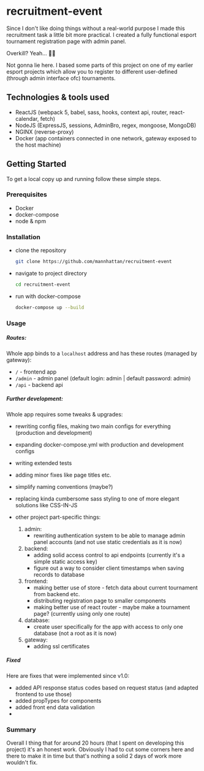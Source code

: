 # recruitment-event

Since I don't like doing things without a real-world purpose I made this recruitment task a little bit more practical. I created a fully functional esport tournament registration page with admin panel.

Overkill? Yeah... 🤦‍♂️

Not gonna lie here. I based some parts of this project on one of my earlier esport projects which allow you to register to different user-defined (through admin interface ofc) tournaments.

## Technologies & tools used
* ReactJS (webpack 5, babel, sass, hooks, context api, router, react-calendar, fetch)
* NodeJS (ExpressJS, sessions, AdminBro, regex, mongoose, MongoDB)
* NGINX (reverse-proxy)
* Docker (app containers connected in one network, gateway exposed to the host machine)



## Getting Started
To get a local copy up and running follow these simple steps.

### Prerequisites
* Docker
* docker-compose
* node & npm 

### Installation

* clone the repository
  ```sh
  git clone https://github.com/mannhattan/recruitment-event
  ```

* navigate to project directory
  ```sh
  cd recruitment-event
  ```

* run with docker-compose
  ```sh
  docker-compose up --build
  ```


### Usage
##### Routes:

Whole app binds to a `localhost` address and has these routes (managed by gateway):

* `/` - frontend app
* `/admin` - admin panel (default login: admin | default password: admin)
* `/api` - backend api

##### Further development:

Whole app requires some tweaks & upgrades:

* rewriting config files, making two main configs for everything (production and development)
* expanding docker-compose.yml with production and development configs
* writing extended tests
* adding minor fixes like page titles etc.
* simplify naming conventions (maybe?)
* replacing kinda cumbersome sass styling to one of more elegant solutions like CSS-IN-JS

* other project part-specific things:
  1. admin:
      * rewriting authentication system to be able to manage admin panel accounts (and not use static credentials as it is now)
  2. backend:
      * adding solid access control to api endpoints (currently it's a simple static access key)
      * figure out a way to consider client timestamps when saving records to database
  3. frontend:
      * making better use of store - fetch data about current tournament from backend etc.
      * distributing registration page to smaller components
      * making better use of react router - maybe make a tournament page? (currently using only one route)
  4. database:
      * create user specifically for the app with access to only one database (not a root as it is now)
  5. gateway:
      * adding ssl certificates


##### Fixed

Here are fixes that were implemented since v1.0:
* added API response status codes based on request status (and adapted frontend to use those)
* added propTypes for components
* added front end data validation
* 

### Summary

Overall I thing that for around 20 hours (that I spent on developing this project) it's an honest work. Obviously I had to cut some corners here and there to make it in time but that's nothing a solid 2 days of work more wouldn't fix.
